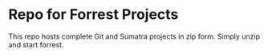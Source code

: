 # Repo for Forrest Projects

This repo hosts complete Git and Sumatra projects in zip form.
Simply unzip and start forrest.
